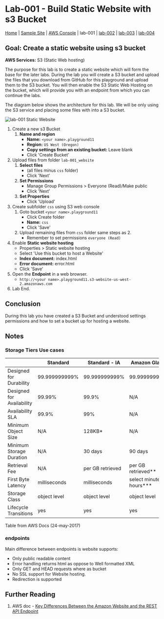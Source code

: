 # Lab-001 - Build Static Website with s3 Bucket

[Home](../README.md) | [Sample Site](http://static.meetup.ecs-digital.co.uk.s3-website-us-west-2.amazonaws.com/index.html) | [AWS Console](https://devopsplayground.signin.aws.amazon.com/console) | lab-001 | [lab-002](lab-002.md) | [lab-003](lab-003.md) | [lab-004](lab-004.md)

## __Goal:__ Create a static website using s3 bucket
__AWS Services:__ S3 (Static Web hosting)

The purpose for this lab is to create a static website which will form the base for the later labs. During the lab you will create a S3 bucket and upload the files that you download from GitHub for this playground and upload them to the S3 bucket. You will then enable the S3 Static Web Hosting on the bucket, which will provide you with an endpoint from which you can continue the labs.

The diagram below shows the architecture for this lab. We will be only using the S3 service and placing some files with into a S3 bucket.

![lab-001 Static Website](https://raw.githubusercontent.com/ForestTechnologiesLtd/devopsplayground11-lambda/master/diagrams/pg11-lab-001.png)


1. Create a new s3 Bucket
    1. __Name and region__
        - __Name:__ `<your name>.playground11`
        - __Region:__ `US West (Oregon)`
        - __Copy settings from an existing bucket:__ Leave blank  
        - Click 'Create Bucket'
1. Upload files from folder `lab-001_website`
    1. __Select files__
        - (all files minus `css` folder)
        - Click 'Next'
    1. __Set Permissions__
        - Manage Group Permissions > Everyone (Read)/Make public
        - Click 'Next'
    1. __Set Properties__
        - Click 'Upload'
1. Create subfolder `css` using S3 web console
    1. Goto bucket `<your name>.playground11`
        - Click Create folder
        - __Name:__ `css`
        - Click 'Save'
    1. Upload remaining files from `css` folder same steps as 2.
        - Remember to set permissions `everyone (Read)`
1. Enable __Static website hosting__
    - Properties > Static website hosting
    - Select 'Use this bucket to host a Website'
    - __Index document:__ index.html
    - __Error document:__ error.html
    - Click 'Save'
1. Open the __Endpoint__ in a web browser.
   - `http://<your name>.playground11.s3-website-us-west-2.amazonaws.com`
1. Lab End.

## Conclusion

During this lab you have created a S3 Bucket and understood settings permissions and how to set a bucket up for hosting a website.

## Notes

### Storage Tiers Use cases
| |Standard | Standard - IA | Amazon Glacier|
|--|---------|---------------|---------------|
| Designed for Durability | 99.999999999% |	99.999999999% | 99.999999999% |
| Designed for Availability 	| 99.99% | 99.9% |	N/A |
| Availability SLA | 99.9% |	99% |	N/A |
| Minimum Object Size |	N/A | 128KB* 	| N/A |
| Minimum Storage Duration | 	N/A |	30 days 	| 90 days |
| Retrieval Fee | 	N/A |	per GB retrieved 	| per GB retrieved** |
| First Byte Latency | 	milliseconds |	milliseconds |	select minutes or hours*** |
| Storage Class | object level | 	object level |	object level |
| Lifecycle Transitions | yes |	yes |	yes |
Table from AWS Docs (24-may-2017)

### endpoints

Main difference between endpoints is website supports:
- Only public readable content
- Error handling returns html as oppose to Well formatted XML
- Only GET and HEAD requests where as bucket
- No SSL support for Website hosting.
- Redirection is supported

## Further Reading
1. AWS doc - [Key Differences Between the Amazon Website and the REST API Endpoint](http://docs.aws.amazon.com/AmazonS3/latest/dev/WebsiteEndpoints.html#WebsiteRestEndpointDiff)
